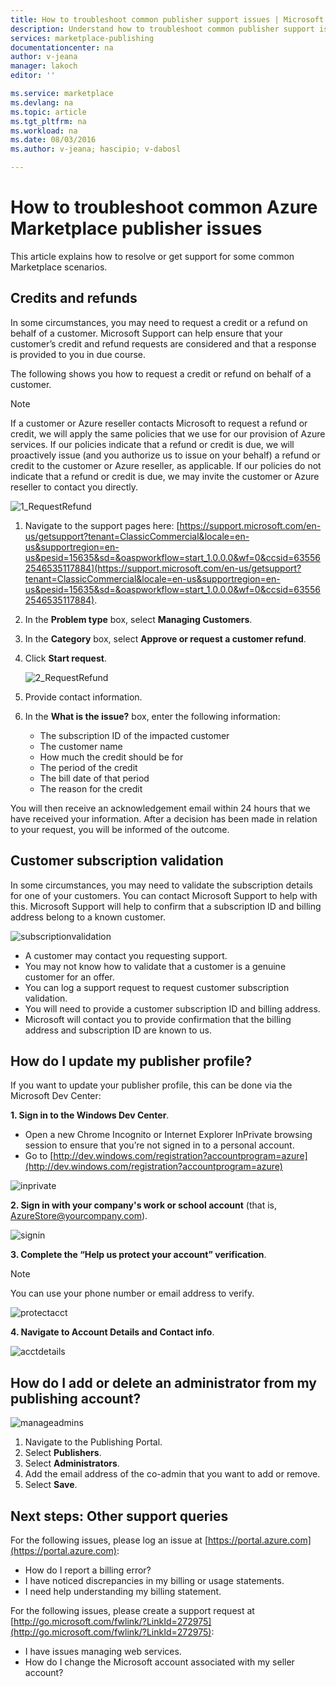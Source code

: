 ```yaml
---
title: How to troubleshoot common publisher support issues | Microsoft Azure
description: Understand how to troubleshoot common publisher support issues and how to get support
services: marketplace-publishing
documentationcenter: na
author: v-jeana
manager: lakoch
editor: ''

ms.service: marketplace
ms.devlang: na
ms.topic: article
ms.tgt_pltfrm: na
ms.workload: na
ms.date: 08/03/2016
ms.author: v-jeana; hascipio; v-dabosl

---
```

# How to troubleshoot common Azure Marketplace publisher issues
This article explains how to resolve or get support for some common Marketplace scenarios.

## Credits and refunds
In some circumstances, you may need to request a credit or a refund on behalf of a customer.  Microsoft Support can help ensure that your customer’s credit and refund requests are considered and that a response is provided to you in due course.

The following shows you how to request a credit or refund on behalf of a customer.

> [!NOTE]
> If a customer or Azure reseller contacts Microsoft to request a refund or credit, we will apply the same policies that we use for our provision of Azure services. If our policies indicate that a refund or credit is due, we will proactively issue (and you authorize us to issue on your behalf) a refund or credit to the customer or Azure reseller, as applicable. If our policies do not indicate that a refund or credit is due, we may invite the customer or Azure reseller to contact you directly.
> 
> 

  ![1_RequestRefund][1]

1. Navigate to the support pages here: [https://support.microsoft.com/en-us/getsupport?tenant=ClassicCommercial&locale=en-us&supportregion=en-us&pesid=15635&sd=&oaspworkflow=start_1.0.0.0&wf=0&ccsid=635562546535117884](https://support.microsoft.com/en-us/getsupport?tenant=ClassicCommercial&locale=en-us&supportregion=en-us&pesid=15635&sd=&oaspworkflow=start_1.0.0.0&wf=0&ccsid=635562546535117884).
2. In the **Problem type** box, select **Managing Customers**.
3. In the **Category** box, select **Approve or request a customer refund**.
4. Click **Start request**.
   
   ![2_RequestRefund][2]

1. Provide contact information.
2. In the **What is the issue?** box, enter the following information:
   
   * The subscription ID of the impacted customer
   * The customer name
   * How much the credit should be for
   * The period of the credit
   * The bill date of that period
   * The reason for the credit

You will then receive an acknowledgement email within 24 hours that we have received your information. After a decision has been made in relation to your request, you will be informed of the outcome.

## Customer subscription validation
In some circumstances, you may need to validate the subscription details for one of your customers. You can contact Microsoft Support to help with this. Microsoft Support will help to confirm that a subscription ID and billing address belong to a known customer.

  ![subscriptionvalidation][3]

* A customer may contact you requesting support.
* You may not know how to validate that a customer is a genuine customer for an offer.
* You can log a support request to request customer subscription validation.
* You will need to provide a customer subscription ID and billing address.
* Microsoft will contact you to provide confirmation that the billing address and subscription ID are known to us.

## How do I update my publisher profile?
If you want to update your publisher profile, this can be done via the Microsoft Dev Center:

**1. Sign in to the Windows Dev Center**.

* Open a new Chrome Incognito or Internet Explorer InPrivate browsing session to ensure that you’re not signed in to a personal account.
* Go to [http://dev.windows.com/registration?accountprogram=azure](http://dev.windows.com/registration?accountprogram=azure)

![inprivate][4]

**2. Sign in with your company's work or school account** (that is, AzureStore@yourcompany.com).

![signin][5]

**3. Complete the “Help us protect your account” verification**.

> [!NOTE]
> You can use your phone number or email address to verify.
> 
> 

![protectacct][6]

**4. Navigate to Account Details and Contact info**.

![acctdetails][7]

## How do I add or delete an administrator from my publishing account?
![manageadmins][8]

1. Navigate to the Publishing Portal.
2. Select **Publishers**.
3. Select **Administrators**.
4. Add the email address of the co-admin that you want to add or remove.
5. Select **Save**.

## Next steps:  Other support queries
For the following issues, please log an issue at [https://portal.azure.com](https://portal.azure.com):

* How do I report a billing error?
* I have noticed discrepancies in my billing or usage statements.
* I need help understanding my billing statement.

For the following issues, please create a support request at [http://go.microsoft.com/fwlink/?LinkId=272975](http://go.microsoft.com/fwlink/?LinkId=272975):

* I have issues managing web services.
* How do I change the Microsoft account associated with my seller account?

[1]: ./media/marketplace-publishing-support-common-issues/requestrefund1.png
[2]: ./media/marketplace-publishing-support-common-issues/requestrefund2.png
[3]: ./media/marketplace-publishing-support-common-issues/subscriptionvalidation.png
[4]: ./media/marketplace-publishing-support-common-issues/inprivate.png
[5]: ./media/marketplace-publishing-support-common-issues/signin.png
[6]: ./media/marketplace-publishing-support-common-issues/protectacct.png
[7]: ./media/marketplace-publishing-support-common-issues/acctdetails.png
[8]: ./media/marketplace-publishing-support-common-issues/manageadmins.png
